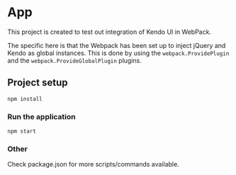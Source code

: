 # App

This project is created to test out integration of Kendo UI in WebPack.

The specific here is that the Webpack has been set up to inject jQuery and Kendo as global instances. This is done by using the `webpack.ProvidePlugin` and the `webpack.ProvideGlobalPlugin` plugins.

## Project setup
```
npm install
```

### Run the application
```
npm start
```


### Other

Check package.json for more scripts/commands available.